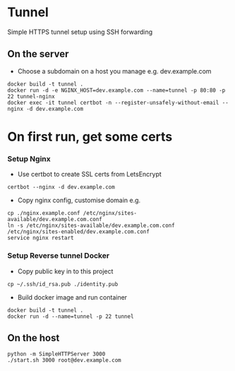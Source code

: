 # Tunnel

Simple HTTPS tunnel setup using SSH forwarding

## On the server

* Choose a subdomain on a host you manage e.g. dev.example.com

```
docker build -t tunnel .
docker run -d -e NGINX_HOST=dev.example.com --name=tunnel -p 80:80 -p 22 tunnel-nginx
docker exec -it tunnel certbot -n --register-unsafely-without-email --nginx -d dev.example.com
```

# On first run, get some certs



### Setup Nginx




* Use certbot to create SSL certs from LetsEncrypt

```
certbot --nginx -d dev.example.com
```

* Copy nginx config, customise domain e.g.

```
cp ./nginx.example.conf /etc/nginx/sites-available/dev.example.com.conf
ln -s /etc/nginx/sites-available/dev.example.com.conf /etc/nginx/sites-enabled/dev.example.com.conf
service nginx restart
```

### Setup Reverse tunnel Docker

* Copy public key in to this project

```
cp ~/.ssh/id_rsa.pub ./identity.pub
```

* Build docker image and run container

```
docker build -t tunnel .
docker run -d --name=tunnel -p 22 tunnel
```


## On the host

```
python -m SimpleHTTPServer 3000
./start.sh 3000 root@dev.example.com
```
